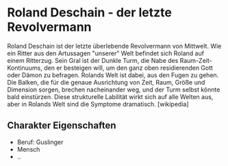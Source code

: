 # Roland Deschain - der letzte Revolvermann

Roland Deschain ist der letzte überlebende Revolvermann von Mittwelt. Wie ein Ritter aus den Artussagen "unserer" Welt befindet sich Roland auf einem Ritterzug. Sein Gral ist der Dunkle Turm, die Nabe des Raum-Zeit-Kontinuums, den er besteigen will, um den ganz oben residierenden Gott oder Dämon zu befragen. Rolands Welt ist dabei, aus den Fugen zu gehen. Die Balken, die für die genaue Ausrichtung von Zeit, Raum, Größe und Dimension sorgen, brechen nacheinander weg, und der Turm selbst könnte bald einstürzen. Diese strukturelle Labilität wirkt sich auf alle Welten aus, aber in Rolands Welt sind die Symptome dramatisch. 
[wikipedia]

## Charakter Eigenschaften
* Beruf: Guslinger
* Mensch
* ..